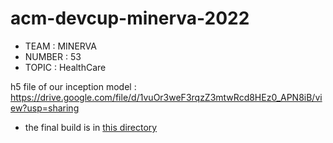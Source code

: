 # acm-devcup-minerva-2022
- TEAM : MINERVA <br>
- NUMBER : 53 <br>
- TOPIC : HealthCare <br>

h5 file of our inception model : https://drive.google.com/file/d/1vuOr3weF3rqzZ3mtwRcd8HEz0_APN8iB/view?usp=sharing

- the final build is in [this directory](https://github.com/sukhmani1303/acm-devcup-minerva-2022/tree/main/final-build)
